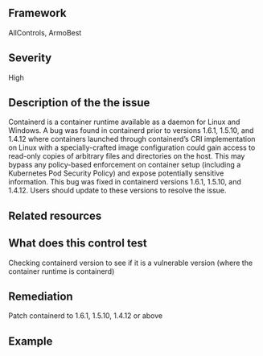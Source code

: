 ## Framework
AllControls, ArmoBest
 
## Severity
High

## Description of the the issue
Containerd is a container runtime available as a daemon for Linux and Windows. A bug was found in containerd prior to versions 1.6.1, 1.5.10, and 1.4.12 where containers launched through containerd’s CRI implementation on Linux with a specially-crafted image configuration could gain access to read-only copies of arbitrary files and directories on the host. This may bypass any policy-based enforcement on container setup (including a Kubernetes Pod Security Policy) and expose potentially sensitive information. This bug was fixed in containerd versions 1.6.1, 1.5.10, and 1.4.12. Users should update to these versions to resolve the issue.
 
## Related resources

## What does this control test
Checking containerd version to see if it is a vulnerable version (where the container runtime is containerd)
 
## Remediation
Patch containerd to 1.6.1, 1.5.10, 1.4.12  or above
 
## Example
```

```
